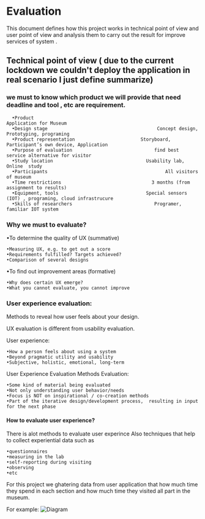 # Evaluation

This document defines how this project works in technical point of view and user point of view and analysis them to carry out the result for improve services of system .

 ## Technical point of view ( due to the current lockdown we couldn't deploy the application in real scenario I just define summarize)
 
 ### we must to know which product we will provide that need deadline and tool , etc are requirement.
      
      •Product                                                   Application for Museum
      •Design stage                                        Concept design, Prototyping, programing 
      •Product representation                        Storyboard, Participant’s own device, Application
      •Purpose of evaluation                              find best service alternative for visitor
      •Study location                                  Usability lab, Online  study
      •Participants                                           All visitors of museum 
      •Time restrictions                                 3 months (from assignment to results)
      •Equipment, tools                                Special sensors (IOT) , programing, cloud infrastrucure
      •Skills of researchers                              Programer, familiar IOT system 
      
 ### Why we must to evaluate?
 •To  determine the quality of UX (summative) 

    •Measuring UX, e.g. to get out a score 
    •Requirements fulfilled? Targets achieved? 
    •Comparison of several designs
 •To  find out improvement areas (formative)
 
    •Why does certain UX emerge?
    •What you cannot evaluate, you cannot improve
    
### User experience evaluation:
   Methods to reveal how user feels about your design.
   
   UX evaluation is different from usability evaluation.
   
   User experience:
   
    •How a person feels about using a system 
    •Beyond pragmatic utility and usability 
    •Subjective, holistic, emotional, long-term
  
  User Experience Evaluation Methods Evaluation: 
  
    •Some kind of material being evaluated 
    •Not only understanding user behavior/needs
    •Focus is NOT on inspirational / co-creation methods
    •Part of the iterative design/development process,  resulting in input for the next phase
      
 #### How to evaluate user experience?
 
 There is alot methods to evaluate user experince Also techniques that help to collect experiential data such as 
 
    •questionnaires
    •measuring in the lab 
    •self-reporting during visiting
    •observing
    •etc
    
For this project we ghatering data from user application that how much time they spend in each section and how much time they visited all part in the museum.

For example:
![Diagram](Images/Architecture_diagram.png)



